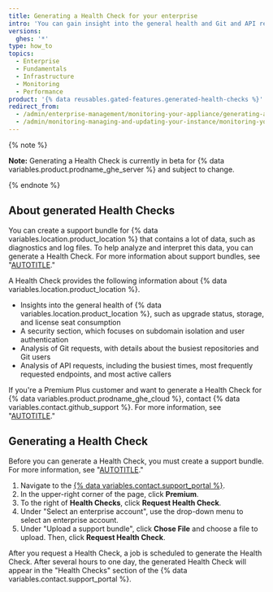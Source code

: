 ```yaml
---
title: Generating a Health Check for your enterprise
intro: 'You can gain insight into the general health and Git and API requests of {% data variables.location.product_location %} by generating a Health Check.'
versions:
  ghes: '*'
type: how_to
topics:
  - Enterprise
  - Fundamentals
  - Infrastructure
  - Monitoring
  - Performance
product: '{% data reusables.gated-features.generated-health-checks %}'
redirect_from:
  - /admin/enterprise-management/monitoring-your-appliance/generating-a-health-check-for-your-enterprise
  - /admin/monitoring-managing-and-updating-your-instance/monitoring-your-appliance/generating-a-health-check-for-your-enterprise
---
```


{% note %}

**Note:** Generating a Health Check is currently in beta for {% data variables.product.prodname_ghe_server %} and subject to change.

{% endnote %}

## About generated Health Checks

You can create a support bundle for {% data variables.location.product_location %} that contains a lot of data, such as diagnostics and log files. To help analyze and interpret this data, you can generate a Health Check. For more information about support bundles, see "[AUTOTITLE](/support/contacting-github-support/providing-data-to-github-support#creating-and-sharing-support-bundles)."

A Health Check provides the following information about {% data variables.location.product_location %}.
- Insights into the general health of {% data variables.location.product_location %}, such as upgrade status, storage, and license seat consumption
- A security section, which focuses on subdomain isolation and user authentication
- Analysis of Git requests, with details about the busiest repositories and Git users
- Analysis of API requests, including the busiest times, most frequently requested endpoints, and most active callers

If you're a Premium Plus customer and want to generate a Health Check for {% data variables.product.prodname_ghe_cloud %}, contact {% data variables.contact.github_support %}. For more information, see "[AUTOTITLE](/support/contacting-github-support/creating-a-support-ticket)."

## Generating a Health Check

Before you can generate a Health Check, you must create a support bundle. For more information, see "[AUTOTITLE](/support/contacting-github-support/providing-data-to-github-support#creating-and-sharing-support-bundles)."

1. Navigate to the [{% data variables.contact.support_portal %}](https://support.github.com/).
1. In the upper-right corner of the page, click **Premium**.
1. To the right of **Health Checks**, click **Request Health Check**.
1. Under "Select an enterprise account", use the drop-down menu to select an enterprise account.
1. Under "Upload a support bundle", click **Chose File** and choose a file to upload. Then, click **Request Health Check**.

After you request a Health Check, a job is scheduled to generate the Health Check. After several hours to one day, the generated Health Check will appear in the "Health Checks" section of the {% data variables.contact.support_portal %}.
